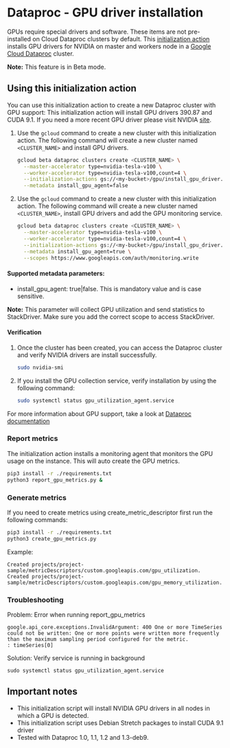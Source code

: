 # Dataproc - GPU driver installation

GPUs require special drivers and software. These items are not pre-installed on Cloud Dataproc clusters by default.
This [initialization action](https://cloud.google.com/dataproc/init-actions) installs GPU drivers for NVIDIA
on master and workers node in a [Google Cloud Dataproc](https://cloud.google.com/dataproc) cluster.

**Note:** This feature is in Beta mode.

## Using this initialization action

You can use this initialization action to create a new Dataproc cluster with GPU support:
This initialization action will install GPU drivers 390.87 and CUDA 9.1. If you need a more recent
GPU driver please visit NVIDIA [site](https://www.nvidia.com/Download/index.aspx?lang=en-us).

1. Use the `gcloud` command to create a new cluster with this initialization action. The following command will create a new cluster named `<CLUSTER_NAME>` and install GPU drivers.
   
    ```bash
    gcloud beta dataproc clusters create <CLUSTER_NAME> \
      --master-accelerator type=nvidia-tesla-v100 \
      --worker-accelerator type=nvidia-tesla-v100,count=4 \
      --initialization-actions gs://<my-bucket>/gpu/install_gpu_driver.sh \
      --metadata install_gpu_agent=false
    ```

2. Use the `gcloud` command to create a new cluster with this initialization action. The following command will create a new cluster named `<CLUSTER_NAME>`, install GPU drivers and add the GPU monitoring service.
  
    ```bash
    gcloud beta dataproc clusters create <CLUSTER_NAME> \
      --master-accelerator type=nvidia-tesla-v100 \
      --worker-accelerator type=nvidia-tesla-v100,count=4 \
      --initialization-actions gs://<my-bucket>/gpu/install_gpu_driver.sh \
      --metadata install_gpu_agent=true \
      --scopes https://www.googleapis.com/auth/monitoring.write
    ```
    

#### Supported metadata parameters:
    
  - install_gpu_agent: true|false. This is mandatory value and is case sensitive.
     
  **Note:** This parameter will collect GPU utilization and send statistics to StackDriver. 
            Make sure you add the correct scope to access StackDriver.
    
#### Verification

1. Once the cluster has been created, you can access the Dataproc cluster and verify NVIDIA drivers are install successfully.

    ```bash
    sudo nvidia-smi
    ```
    
2. If you install the GPU collection service, verify installation by using the following command:
    ```bash
    sudo systemctl status gpu_utilization_agent.service
    ```
    
For more information about GPU support, take a look at [Dataproc documentation](https://cloud.google.com/dataproc/docs/concepts/compute/gpus)

### Report metrics

The initialization action installs a monitoring agent that monitors the GPU usage on the instance.
This will auto create the GPU metrics.

```bash
pip3 install -r ./requirements.txt
python3 report_gpu_metrics.py &
```

### Generate metrics

If you need to create metrics using create_metric_descriptor first run the following commands:

```bash
pip3 install -r ./requirements.txt
python3 create_gpu_metrics.py
```
Example:

```
Created projects/project-sample/metricDescriptors/custom.googleapis.com/gpu_utilization.
Created projects/project-sample/metricDescriptors/custom.googleapis.com/gpu_memory_utilization.
```

### Troubleshooting


Problem: Error when running report_gpu_metrics

```
google.api_core.exceptions.InvalidArgument: 400 One or more TimeSeries could not be written: One or more points were written more frequently than the maximum sampling period configured for the metric.
: timeSeries[0]
```

Solution:
Verify service is running in background

```
sudo systemctl status gpu_utilization_agent.service
```

## Important notes

* This initialization script will install NVIDIA GPU drivers in all nodes in which a GPU is detected.
* This initialization script uses Debian Stretch packages to install CUDA 9.1 driver
* Tested with Dataproc 1.0, 1.1, 1.2 and 1.3-deb9.